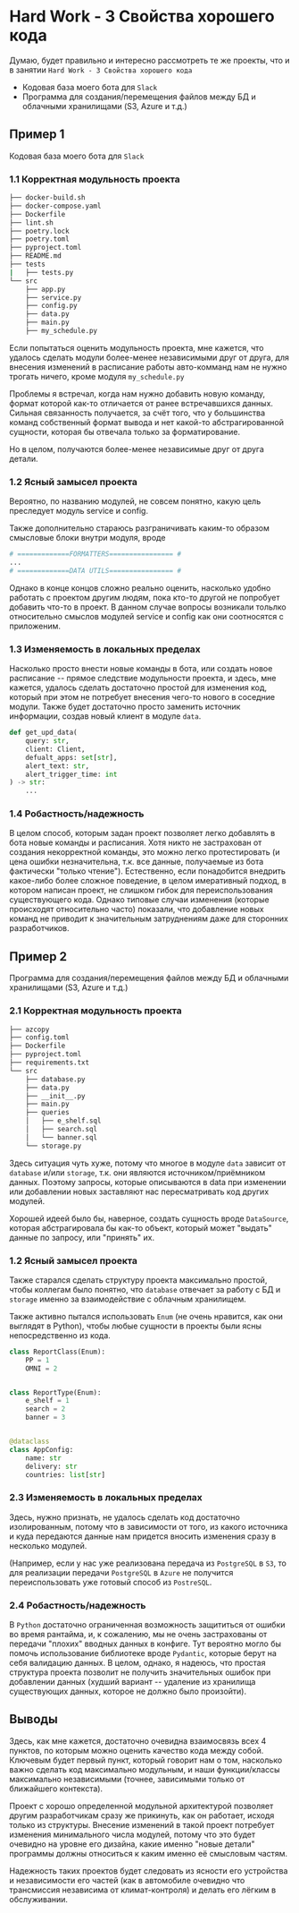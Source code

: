 # Hard Work - 3 Свойства хорошего кода

Думаю, будет правильно и интересно рассмотреть те же проекты, что и в занятии
`Hard Work - 3 Свойства хорошего кода`

- Кодовая база моего бота для `Slack`
- Программа для создания/перемещения файлов между БД и облачными хранилищами (S3, Azure и т.д.)

## Пример 1

Кодовая база моего бота для `Slack`

### 1.1 Корректная модульность проекта

```sh
├── docker-build.sh
├── docker-compose.yaml
├── Dockerfile
├── lint.sh
├── poetry.lock
├── poetry.toml
├── pyproject.toml
├── README.md
├── tests
|   ├── tests.py
└── src
    ├── app.py
    ├── service.py
    ├── config.py
    ├── data.py
    ├── main.py
    ├── my_schedule.py
```

Если попытаться оценить модульность проекта, мне кажется,
что удалось сделать модули более-менее независимыми друг от друга, 
для внесения изменений в расписание работы авто-комманд нам не нужно трогать
ничего, кроме модуля `my_schedule.py`

Проблемы я встречал, когда нам нужно добавить новую команду, формат 
которой как-то отличается от ранее встречавшихся данных.
Сильная связанность получается, за счёт того, что у большинства команд
собственный формат вывода и нет какой-то абстрагированной сущности, которая 
бы отвечала только за форматирование.

Но в целом, получаются более-менее независимые друг от друга детали.

### 1.2 Ясный замысел проекта

Вероятно, по названию модулей, не совсем понятно, какую 
цель преследует модуль service и config.

Также дополнительно стараюсь разграничивать каким-то образом
смысловые блоки внутри модуля, вроде

```py
# =============FORMATTERS================ #
...
# =============DATA UTILS================ #
```

Однако в конце концов сложно реально оценить, насколько удобно работать с проектом
другим людям, пока кто-то другой не попробует добавить что-то в проект.
В данном случае вопросы возникали тольлко относительно смыслов модулей service и config
как они соотносятся с приложеним.

### 1.3 Изменяемость в локальных пределах

Насколько просто внести новые команды в бота, или создать новое
расписание -- прямое следствие модульности проекта,
и здесь, мне кажется, удалось сделать достаточно простой для изменения код,
который при этом не потребует внесения чего-то нового в соседние модули.
Также будет достаточно просто заменить источник информации, создав новый
клиент в модуле `data`.

```py
def get_upd_data(
    query: str,
    client: Client,
    defualt_apps: set[str],
    alert_text: str,
    alert_trigger_time: int
) -> str:
    ...
```

### 1.4 Робастность/надежность

В целом способ, которым задан проект позволяет легко добавлять в бота новые команды и расписания.
Хотя никто не застрахован от создания некорректной команды, это можно легко протестировать (и цена ошибки незначительна,
т.к. все данные, получаемые из бота фактически "только чтение").
Естественно, если понадобится внедрить какое-либо более сложное поведение,
в целом имеративный подход, в котором написан проект, не слишком гибок для переиспользования существующего кода.
Однако типовые случаи изменения (которые происходят относительно часто) показали, что добавление новых команд не приводит
к значительным затруднениям даже для сторонних разработчиков.

## Пример 2

Программа для создания/перемещения файлов между БД и облачными хранилищами (S3, Azure и т.д.)

### 2.1 Корректная модульность проекта

```sh
├── azcopy
├── config.toml
├── Dockerfile
├── pyproject.toml
├── requirements.txt
└── src
    ├── database.py
    ├── data.py
    ├── __init__.py
    ├── main.py
    ├── queries
    │   ├── e_shelf.sql
    │   ├── search.sql
    │   └── banner.sql
    └── storage.py
```

Здесь ситуация чуть хуже, потому что многое в модуле `data` зависит от
`database` и/или `storage`, т.к. они являются источником/приёмником данных.
Поэтому запросы, которые описываются в data при изменении или добавлении новых
заставляют нас пересматривать код других модулей.

Хорошей идеей было бы, наверное, создать сущность вроде `DataSource`, которая
абстрагировала бы как-то объект, который может "выдать" данные по запросу, или
"принять" их.

### 1.2 Ясный замысел проекта

Также старался сделать структуру проекта максимально простой,
чтобы коллегам было понятно, что `database` отвечает за работу с БД
и `storage` именно за взаимодействие с облачным хранилищем.

Также активно пытался использовать `Enum` (не очень нравится, как они выглядят 
в Python), чтобы любые сущности в проекты были ясны непосредственно из кода.

```py
class ReportClass(Enum):
    PP = 1
    OMNI = 2


class ReportType(Enum):
    e_shelf = 1
    search = 2
    banner = 3


@dataclass
class AppConfig:
    name: str
    delivery: str
    countries: list[str]
```

### 2.3 Изменяемость в локальных пределах

Здесь, нужно признать, не удалось сделать
код достаточно изолированным, потому что в зависимости от того,
из какого источника и куда передаются данные нам придется вносить изменения
сразу в несколько модулей.

(Например, если у нас уже реализована передача из `PostgreSQL` в `S3`, то для реализации
передачи `PostgreSQL` в `Azure` не получится переиспользовать уже готовый способ из `PostreSQL`.

### 2.4 Робастность/надежность

В `Python` достаточно ограниченная возможность защититься от ошибки во время рантайма,
и, к сожалению, мы не очень застрахованы от передачи "плохих" вводных данных в конфиге.
Тут вероятно могло бы помочь использование библиотеке вроде `Pydantic`, которые берут на себя 
валидацию данных.
В целом, однако, я надеюсь, что простая структура проекта позволит не получить значительных ошибок
при добавлении данных (худший вариант -- удаление из хранилища существующих данных, которое не должно было произойти).

## Выводы

Здесь, как мне кажется, достаточно очевидна взаимосвязь
всех 4 пунктов, по которым можно оценить качество кода между собой.
Ключевым будет первый пункт, который говорит нам о том, насколько важно
сделать код максимально модульным, и наши функции/классы максимально независимыми
(точнее, зависимыми только от ближайшего контекста).

Проект с хорошо определенной модульной архитектурой позволяет другим разработчикам
сразу же прикинуть, как он работает, исходя только из структуры.
Внесение изменений в такой проект потребует изменения минимального числа модулей,
потому что это будет очевидно на уровне его дизайна, какие именно "новые детали"
программы должны относиться к каким именно её смысловым частям.

Надежность таких проектов будет следовать из ясности его устройства и независимости 
его частей (как в автомобиле очевидно что трансмиссия независима от климат-контроля)
и делать его лёгким в обслуживании.
